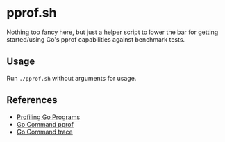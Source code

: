 # pprof.sh

Nothing too fancy here, but just a helper script to lower the bar for getting started/using Go's pprof capabilities against benchmark tests.

## Usage

Run `./pprof.sh` without arguments for usage.

## References

- [Profiling Go Programs](https://blog.golang.org/pprof)
- [Go Command pprof](https://golang.org/cmd/pprof/)
- [Go Command trace](https://golang.org/cmd/trace/)